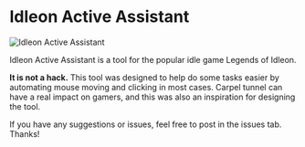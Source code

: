 
# Idleon Active Assistant

![Idleon Active Assistant](https://www.dropbox.com/s/emj6k1ccsgb5boj/idleSplash.png?raw=1)

Idleon Active Assistant is a tool for the popular idle game Legends of Idleon.

**It is not a hack.** This tool was designed to help do some tasks easier by automating mouse moving and clicking in most cases. Carpel tunnel can have a real impact on gamers, and this was also an inspiration for designing the tool.

If you have any suggestions or issues, feel free to post in the issues tab. Thanks!

